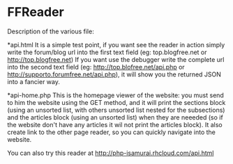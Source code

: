 FFReader
========


Description of the various file:

*api.html
  It is a simple test point, if you want see the reader in action simply write the forum/blog url into the first text field (eg: top.blogfree.net or http://top.blogfree.net)
  If you want use the debugger write the complete url into the second text field (eg: http://top.blofree.net/api.php or http://supporto.forumfree.net/api.php), it will show you
  the returned JSON into a fancier way.
  
*api-home.php
  This is the homepage viewer of the website: you must send to him the website using the GET method, and it will print the sections block (using an unsorted list, with others
  unsorted list nested for the subsections) and the articles block (using an unsorted list) when they are neeeded (so if the website don't have any articles it wil not print the
  articles block). It also create link to the other page reader, so you can quickly navigate into the website.
  
You can also try this reader at http://php-isamurai.rhcloud.com/api.html
